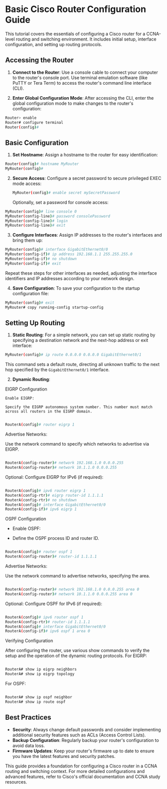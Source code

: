 # Basic Cisco Router Configuration Guide

This tutorial covers the essentials of configuring a Cisco router for a CCNA-level routing and switching environment. It includes initial setup, interface configuration, and setting up routing protocols.

## Accessing the Router

1. **Connect to the Router**:
   Use a console cable to connect your computer to the router's console port. Use terminal emulation software (like PuTTY or Tera Term) to access the router's command line interface (CLI).

2. **Enter Global Configuration Mode**:
   After accessing the CLI, enter the global configuration mode to make changes to the router's configuration:

```bash linenums="1"
Router> enable
Router# configure terminal
Router(config)#
```

## Basic Configuration

1. **Set Hostname**:
   Assign a hostname to the router for easy identification:

```bash linenums="1"
Router(config)# hostname MyRouter
MyRouter(config)#
```

2. **Secure Access**:
   Configure a secret password to secure privileged EXEC mode access:

    ```bash linenums="1"
    MyRouter(config)# enable secret mySecretPassword
    ```

   Optionally, set a password for console access:

```bash linenums="1"
MyRouter(config)# line console 0
MyRouter(config-line)# password consolePassword
MyRouter(config-line)# login
MyRouter(config-line)# exit
```

3. **Configure Interfaces**:
   Assign IP addresses to the router's interfaces and bring them up:

```bash linenums="1"
MyRouter(config)# interface GigabitEthernet0/0
MyRouter(config-if)# ip address 192.168.1.1 255.255.255.0
MyRouter(config-if)# no shutdown
MyRouter(config-if)# exit
```

   Repeat these steps for other interfaces as needed, adjusting the interface identifiers and IP addresses according to your network design.

4. **Save Configuration**:
   To save your configuration to the startup configuration file:

```bash linenums="1"
MyRouter(config)# exit
MyRouter# copy running-config startup-config
```

## Setting Up Routing

1. **Static Routing**:
   For a simple network, you can set up static routing by specifying a destination network and the next-hop address or exit interface:

```bash linenums="1"
MyRouter(config)# ip route 0.0.0.0 0.0.0.0 GigabitEthernet0/1
```

   This command sets a default route, directing all unknown traffic to the next hop specified by the `GigabitEthernet0/1` interface.

2. **Dynamic Routing**:


EIGRP Configuration

    Enable EIGRP:

    Specify the EIGRP autonomous system number. This number must match across all routers in the EIGRP domain.

```bash  linenums="1"

RouterA(config)# router eigrp 1
```
Advertise Networks:

Use the network command to specify which networks to advertise via EIGRP.

```bash  linenums="1"

RouterA(config-router)# network 192.168.1.0 0.0.0.255
RouterA(config-router)# network 10.1.1.0 0.0.0.255
```
Optional: Configure EIGRP for IPv6 (if required):

```bash linenums="1"

RouterA(config)# ipv6 router eigrp 1
RouterA(config-rtr)# eigrp router-id 1.1.1.1
RouterA(config-rtr)# no shutdown
RouterA(config)# interface GigabitEthernet0/0
RouterA(config-if)# ipv6 eigrp 1
```
OSPF Configuration

- Enable OSPF:

- Define the OSPF process ID and router ID.

```bash  linenums="1"

RouterA(config)# router ospf 1
RouterA(config-router)# router-id 1.1.1.1
```
Advertise Networks:

Use the network command to advertise networks, specifying the area.

```bash  linenums="1"

RouterA(config-router)# network 192.168.1.0 0.0.0.255 area 0
RouterA(config-router)# network 10.1.1.0 0.0.0.255 area 0
```
Optional: Configure OSPF for IPv6 (if required):

```bash  linenums="1"

RouterA(config)# ipv6 router ospf 1
RouterA(config-rtr)# router-id 1.1.1.1
RouterA(config)# interface GigabitEthernet0/0
RouterA(config-if)# ipv6 ospf 1 area 0
```
Verifying Configuration

After configuring the router, use various show commands to verify the setup and the operation of the dynamic routing protocols.
For EIGRP:

```bash  linenums="1"

RouterA# show ip eigrp neighbors
RouterA# show ip eigrp topology
```
For OSPF:

```bash  linenums="1"

RouterA# show ip ospf neighbor
RouterA# show ip route ospf
```

## Best Practices

- **Security**: Always change default passwords and consider implementing additional security features such as ACLs (Access Control Lists).
- **Backup Configuration**: Regularly backup your router's configuration to avoid data loss.
- **Firmware Updates**: Keep your router's firmware up to date to ensure you have the latest features and security patches.

This guide provides a foundation for configuring a Cisco router in a CCNA routing and switching context. For more detailed configurations and advanced features, refer to Cisco's official documentation and CCNA study resources.
